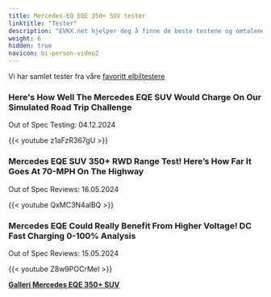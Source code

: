 ```yaml
---
title: Mercedes-EQ EQE 350+ SUV tester
linktitle: "Tester"
description: "EVKX.net hjelper deg å finne de beste testene og omtalene av denne modellen."
weight: 6
hidden: true
navicon: bi-person-video2
---
```

Vi har samlet tester fra våre [favoritt elbiltestere](../../../../../guides/evreviewers/)

<div class="container text-center shadow p-2 pe-4 mb-5 bg-body-tertiary rounded border">
<h3>Here&#39;s How Well The Mercedes EQE SUV Would Charge On Our Simulated Road Trip Challenge</h3>
<p>Out of Spec Testing: 04.12.2024</p>

{{< youtube z1aFzR367gU >}}

</div>
<div class="container text-center shadow p-2 pe-4 mb-5 bg-body-tertiary rounded border">
<h3>Mercedes EQE SUV 350+ RWD Range Test! Here’s How Far It Goes At 70-MPH On The Highway</h3>
<p>Out of Spec Reviews: 16.05.2024</p>

{{< youtube QxMC3N4alBQ >}}

</div>
<div class="container text-center shadow p-2 pe-4 mb-5 bg-body-tertiary rounded border">
<h3>Mercedes EQE Could Really Benefit From Higher Voltage! DC Fast Charging 0-100% Analysis</h3>
<p>Out of Spec Reviews: 15.05.2024</p>

{{< youtube Z8w9POCrMeI >}}

</div>
<div class="mt-3 mb-3">
<a href="../gallery/" class="text-decoration-none text-black">
<strong><i class="bi-arrow-left"></i>Galleri  </strong>
</a>
<a href="../" class="text-decoration-none text-black float-end">
<strong>Mercedes EQE 350+ SUV <i class="bi-arrow-right"></i></strong>
</a>
</div>
